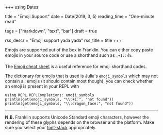 +++
using Dates

title = "Emoji Support"
date  = Date(2019, 3, 5)
reading_time = "One-minute read"

tags = ["markdown", "text", "bar"]
draft = true

rss_descr = "Emoji support yada yada"
rss_title = title
+++

Emojis are supported out of the box in Franklin. You can either copy paste emojis in your source code or use a shorthand such as `:+1:`: :+1:.

The [Emoji cheat sheet](http://www.emoji-cheat-sheet.com/) is a useful reference for emoji shorthand codes.

The dictionary for emojis that is used is Julia's `emoji_symbols` which may not contain all emojis (it should contain most though), you can check whether an emoji is present in your REPL with

```!
using REPL.REPLCompletions: emoji_symbols
println(get(emoji_symbols, "\\:+1:", "not found"))
println(get(emoji_symbols, "\\:dragon_face:", "not found"))
```

***

**N.B.** Franklin supports Unicode Standard emoji characters, however the rendering of these glyphs depends on the browser and the platform.
Make sure you select your [font-stack](https://css-tricks.com/snippets/css/system-font-stack/) appropriately.
